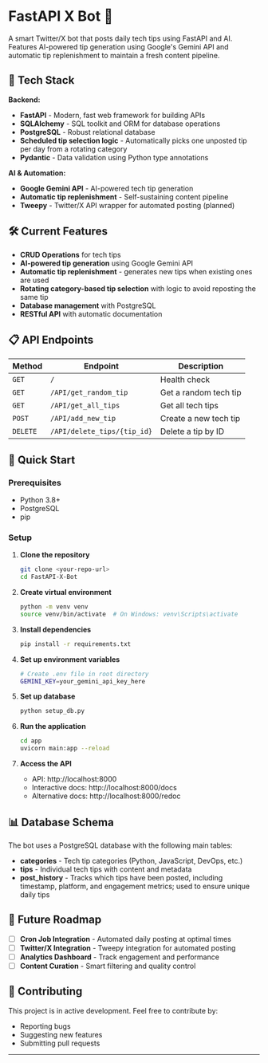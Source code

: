 # FastAPI X Bot 🤖

A smart Twitter/X bot that posts daily tech tips using FastAPI and AI. Features AI-powered tip generation using Google's Gemini API and automatic tip replenishment to maintain a fresh content pipeline.

## 🚀 Tech Stack

**Backend:**
- **FastAPI** - Modern, fast web framework for building APIs
- **SQLAlchemy** - SQL toolkit and ORM for database operations
- **PostgreSQL** - Robust relational database
- **Scheduled tip selection logic** - Automatically picks one unposted tip per day from a rotating category
- **Pydantic** - Data validation using Python type annotations

**AI & Automation:**
- **Google Gemini API** - AI-powered tech tip generation
- **Automatic tip replenishment** - Self-sustaining content pipeline
- **Tweepy** - Twitter/X API wrapper for automated posting (planned)

## 🛠️ Current Features

- **CRUD Operations** for tech tips
- **AI-powered tip generation** using Google Gemini API
- **Automatic tip replenishment** - generates new tips when existing ones are used
- **Rotating category-based tip selection** with logic to avoid reposting the same tip
- **Database management** with PostgreSQL
- **RESTful API** with automatic documentation

## 📋 API Endpoints

| Method | Endpoint | Description |
|--------|----------|-------------|
| `GET` | `/` | Health check |
| `GET` | `/API/get_random_tip` | Get a random tech tip |
| `GET` | `/API/get_all_tips` | Get all tech tips |
| `POST` | `/API/add_new_tip` | Create a new tech tip |
| `DELETE` | `/API/delete_tips/{tip_id}` | Delete a tip by ID |

## 🚀 Quick Start

### Prerequisites
- Python 3.8+
- PostgreSQL
- pip

### Setup

1. **Clone the repository**
   ```bash
   git clone <your-repo-url>
   cd FastAPI-X-Bot
   ```

2. **Create virtual environment**
   ```bash
   python -m venv venv
   source venv/bin/activate  # On Windows: venv\Scripts\activate
   ```

3. **Install dependencies**
   ```bash
   pip install -r requirements.txt
   ```

4. **Set up environment variables**
   ```bash
   # Create .env file in root directory
   GEMINI_KEY=your_gemini_api_key_here
   ```

5. **Set up database**
   ```bash
   python setup_db.py
   ```

6. **Run the application**
   ```bash
   cd app
   uvicorn main:app --reload
   ```

7. **Access the API**
   - API: http://localhost:8000
   - Interactive docs: http://localhost:8000/docs
   - Alternative docs: http://localhost:8000/redoc

## 📊 Database Schema

The bot uses a PostgreSQL database with the following main tables:
- **categories** - Tech tip categories (Python, JavaScript, DevOps, etc.)
- **tips** - Individual tech tips with content and metadata
- **post_history** - Tracks which tips have been posted, including timestamp, platform, and engagement metrics; used to ensure unique daily tips

## 🔮 Future Roadmap

- [ ] **Cron Job Integration** - Automated daily posting at optimal times
- [ ] **Twitter/X Integration** - Tweepy integration for automated posting
- [ ] **Analytics Dashboard** - Track engagement and performance
- [ ] **Content Curation** - Smart filtering and quality control

## 🤝 Contributing

This project is in active development. Feel free to contribute by:
- Reporting bugs
- Suggesting new features
- Submitting pull requests

---
